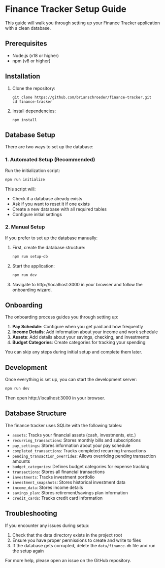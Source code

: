 # Finance Tracker Setup Guide

This guide will walk you through setting up your Finance Tracker application with a clean database.

## Prerequisites

- Node.js (v18 or higher)
- npm (v8 or higher)

## Installation

1. Clone the repository:
   ```
   git clone https://github.com/brianschroeder/finance-tracker.git
   cd finance-tracker
   ```

2. Install dependencies:
   ```
   npm install
   ```

## Database Setup

There are two ways to set up the database:

### 1. Automated Setup (Recommended)

Run the initialization script:

```bash
npm run initialize
```

This script will:
- Check if a database already exists
- Ask if you want to reset it if one exists
- Create a new database with all required tables
- Configure initial settings

### 2. Manual Setup

If you prefer to set up the database manually:

1. First, create the database structure:
   ```bash
   npm run setup-db
   ```

2. Start the application:
   ```bash
   npm run dev
   ```

3. Navigate to http://localhost:3000 in your browser and follow the onboarding wizard.

## Onboarding

The onboarding process guides you through setting up:

1. **Pay Schedule**: Configure when you get paid and how frequently
2. **Income Details**: Add information about your income and work schedule
3. **Assets**: Add details about your savings, checking, and investments
4. **Budget Categories**: Create categories for tracking your spending

You can skip any steps during initial setup and complete them later.

## Development

Once everything is set up, you can start the development server:

```bash
npm run dev
```

Then open http://localhost:3000 in your browser.

## Database Structure

The finance tracker uses SQLite with the following tables:

- `assets`: Tracks your financial assets (cash, investments, etc.)
- `recurring_transactions`: Stores monthly bills and subscriptions
- `pay_settings`: Stores information about your pay schedule
- `completed_transactions`: Tracks completed recurring transactions
- `pending_transaction_overrides`: Allows overriding pending transaction amounts
- `budget_categories`: Defines budget categories for expense tracking
- `transactions`: Stores all financial transactions
- `investments`: Tracks investment portfolio
- `investment_snapshots`: Stores historical investment data
- `income_data`: Stores income details
- `savings_plan`: Stores retirement/savings plan information
- `credit_cards`: Tracks credit card information

## Troubleshooting

If you encounter any issues during setup:

1. Check that the data directory exists in the project root
2. Ensure you have proper permissions to create and write to files
3. If the database gets corrupted, delete the `data/finance.db` file and run the setup again

For more help, please open an issue on the GitHub repository. 